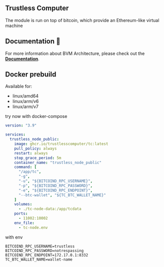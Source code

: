 ## Trustless Computer

The module is run on top of bitcoin, which provide an Ethereum-like virtual machine

## Documentation 📝

For more information about BVM Architecture,
please check out the **[Documentation](https://docs.trustless.computer)**.

## Docker prebuild
Available for:
* linux/amd64
* linux/arm/v6
* linux/arm/v7

try now with docker-compose

```yaml
version: "3.9"

services:
  trustless_node_public:
    image: ghcr.io/trustlesscomputer/tc:latest
    pull_policy: always
    restart: always
    stop_grace_period: 5m
    container_name: "trustless_node_public"
    command: [
      "/app/tc",
      "-g",
      "-u", "${BITCOIND_RPC_USERNAME}",
      "-p", "${BITCOIND_RPC_PASSWORD}",
      "-e", "${BITCOIND_RPC_ENDPOINT}",
      "--btc-wallet", "${TC_BTC_WALLET_NAME}"
    ]
    volumes:
      - ./tc-node-data:/app/tcdata
    ports:
      - 11002:10002
    env_file:
      - tc-node.env
```

with env
```dotenv
BITCOIND_RPC_USERNAME=trustless
BITCOIND_RPC_PASSWORD=notrespassing
BITCOIND_RPC_ENDPOINT=172.17.0.1:8332
TC_BTC_WALLET_NAME=wallet-name
```
